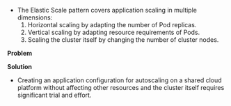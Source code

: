 * The Elastic Scale pattern covers application scaling in multiple dimensions: 
    1. Horizontal scaling by adapting the number of Pod replicas.
    2. Vertical scaling by adapting resource requirements of Pods.
    3. Scaling the cluster itself by changing the number of cluster nodes.

**Problem**

**Solution**
* Creating an application configuration for autoscaling on a shared cloud platform without affecting other resources and the cluster itself requires significant trial and effort.